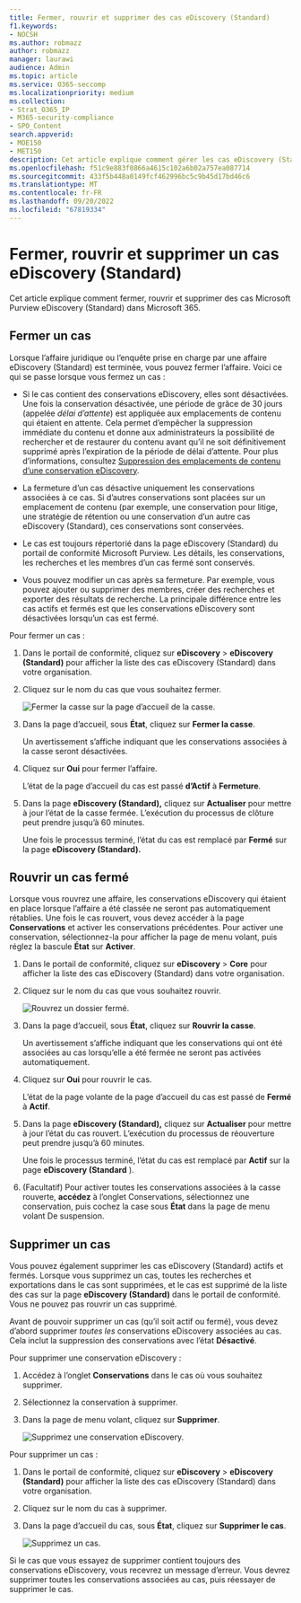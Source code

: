 ```yaml
---
title: Fermer, rouvrir et supprimer des cas eDiscovery (Standard)
f1.keywords:
- NOCSH
ms.author: robmazz
author: robmazz
manager: laurawi
audience: Admin
ms.topic: article
ms.service: O365-seccomp
ms.localizationpriority: medium
ms.collection:
- Strat_O365_IP
- M365-security-compliance
- SPO_Content
search.appverid:
- MOE150
- MET150
description: Cet article explique comment gérer les cas eDiscovery (Standard). Cela inclut la fermeture d’un cas, la réouverture d’un dossier fermé et la suppression d’un cas.
ms.openlocfilehash: f51c9e883f0866a4615c102a6b02a757ea087714
ms.sourcegitcommit: 433f5b448a0149fcf462996bc5c9b45d17bd46c6
ms.translationtype: MT
ms.contentlocale: fr-FR
ms.lasthandoff: 09/20/2022
ms.locfileid: "67819334"
---
```

# <a name="close-reopen-and-delete-a-ediscovery-standard-case"></a>Fermer, rouvrir et supprimer un cas eDiscovery (Standard)

Cet article explique comment fermer, rouvrir et supprimer des cas Microsoft Purview eDiscovery (Standard) dans Microsoft 365.

## <a name="close-a-case"></a>Fermer un cas

Lorsque l’affaire juridique ou l’enquête prise en charge par une affaire eDiscovery (Standard) est terminée, vous pouvez fermer l’affaire. Voici ce qui se passe lorsque vous fermez un cas :
  
- Si le cas contient des conservations eDiscovery, elles sont désactivées. Une fois la conservation désactivée, une période de grâce de 30 jours (appelée *délai d’attente*) est appliquée aux emplacements de contenu qui étaient en attente. Cela permet d’empêcher la suppression immédiate du contenu et donne aux administrateurs la possibilité de rechercher et de restaurer du contenu avant qu’il ne soit définitivement supprimé après l’expiration de la période de délai d’attente. Pour plus d’informations, consultez [Suppression des emplacements de contenu d’une conservation eDiscovery](create-ediscovery-holds.md#removing-content-locations-from-an-ediscovery-hold).

- La fermeture d’un cas désactive uniquement les conservations associées à ce cas. Si d’autres conservations sont placées sur un emplacement de contenu (par exemple, une conservation pour litige, une stratégie de rétention ou une conservation d’un autre cas eDiscovery (Standard), ces conservations sont conservées.

- Le cas est toujours répertorié dans la page eDiscovery (Standard) du portail de conformité Microsoft Purview. Les détails, les conservations, les recherches et les membres d’un cas fermé sont conservés.

- Vous pouvez modifier un cas après sa fermeture. Par exemple, vous pouvez ajouter ou supprimer des membres, créer des recherches et exporter des résultats de recherche. La principale différence entre les cas actifs et fermés est que les conservations eDiscovery sont désactivées lorsqu’un cas est fermé.

Pour fermer un cas :
  
1. Dans le portail de conformité, cliquez sur **eDiscovery** > **eDiscovery (Standard)** pour afficher la liste des cas eDiscovery (Standard) dans votre organisation.

2. Cliquez sur le nom du cas que vous souhaitez fermer.

   ![Fermer la casse sur la page d’accueil de la casse.](../media/eDiscoveryCaseHomePage.png)

3. Dans la page d’accueil, sous **État**, cliquez sur **Fermer la casse**.

    Un avertissement s’affiche indiquant que les conservations associées à la casse seront désactivées.

4. Cliquez sur **Oui** pour fermer l’affaire.

    L’état de la page d’accueil du cas est passé **d’Actif** à **Fermeture**.

5. Dans la page **eDiscovery (Standard),** cliquez sur **Actualiser** pour mettre à jour l’état de la casse fermée. L’exécution du processus de clôture peut prendre jusqu’à 60 minutes.

    Une fois le processus terminé, l’état du cas est remplacé par **Fermé** sur la page **eDiscovery (Standard).**

## <a name="reopen-a-closed-case"></a>Rouvrir un cas fermé

Lorsque vous rouvrez une affaire, les conservations eDiscovery qui étaient en place lorsque l’affaire a été classée ne seront pas automatiquement rétablies. Une fois le cas rouvert, vous devez accéder à la page **Conservations** et activer les conservations précédentes. Pour activer une conservation, sélectionnez-la pour afficher la page de menu volant, puis réglez la bascule **État** sur **Activer**.
  
1. Dans le portail de conformité, cliquez sur **eDiscovery** > **Core** pour afficher la liste des cas eDiscovery (Standard) dans votre organisation.

2. Cliquez sur le nom du cas que vous souhaitez rouvrir.

   ![Rouvrez un dossier fermé.](../media/eDiscoveryCaseHomePageReopen.png)

3. Dans la page d’accueil, sous **État**, cliquez sur **Rouvrir la casse**.

    Un avertissement s’affiche indiquant que les conservations qui ont été associées au cas lorsqu’elle a été fermée ne seront pas activées automatiquement.

4. Cliquez sur **Oui** pour rouvrir le cas.

    L’état de la page volante de la page d’accueil du cas est passé de **Fermé** à **Actif**.

5. Dans la page **eDiscovery (Standard),** cliquez sur **Actualiser** pour mettre à jour l’état du cas rouvert. L’exécution du processus de réouverture peut prendre jusqu’à 60 minutes. 

    Une fois le processus terminé, l’état du cas est remplacé par **Actif** sur la page **eDiscovery (Standard** ).

6. (Facultatif) Pour activer toutes les conservations associées à la casse rouverte, **accédez** à l’onglet Conservations, sélectionnez une conservation, puis cochez la case sous **État** dans la page de menu volant De suspension.
  
## <a name="delete-a-case"></a>Supprimer un cas

Vous pouvez également supprimer les cas eDiscovery (Standard) actifs et fermés. Lorsque vous supprimez un cas, toutes les recherches et exportations dans le cas sont supprimées, et le cas est supprimé de la liste des cas sur la page **eDiscovery (Standard)** dans le portail de conformité. Vous ne pouvez pas rouvrir un cas supprimé.

Avant de pouvoir supprimer un cas (qu’il soit actif ou fermé), vous devez d’abord supprimer *toutes les* conservations eDiscovery associées au cas. Cela inclut la suppression des conservations avec l’état **Désactivé**. 

Pour supprimer une conservation eDiscovery :

1. Accédez à l’onglet **Conservations** dans le cas où vous souhaitez supprimer.

2. Sélectionnez la conservation à supprimer.

3. Dans la page de menu volant, cliquez sur **Supprimer**.

      ![Supprimez une conservation eDiscovery.](../media/DeleteeDiscoveryHold.png)

Pour supprimer un cas :

1. Dans le portail de conformité, cliquez sur **eDiscovery** > **eDiscovery (Standard)** pour afficher la liste des cas eDiscovery (Standard) dans votre organisation.

2. Cliquez sur le nom du cas à supprimer.

3. Dans la page d’accueil du cas, sous **État**, cliquez sur **Supprimer le cas**.

      ![Supprimez un cas.](../media/eDiscoveryCaseHomePageDelete.png)

Si le cas que vous essayez de supprimer contient toujours des conservations eDiscovery, vous recevrez un message d’erreur. Vous devrez supprimer toutes les conservations associées au cas, puis réessayer de supprimer le cas.
